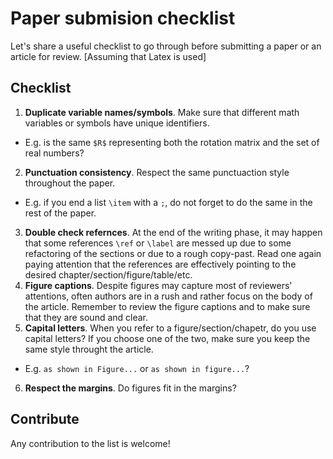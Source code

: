 # Paper submision checklist

Let's share a useful checklist to go through before submitting a paper or an article for review. [Assuming that Latex is used]

## Checklist
1. **Duplicate variable names/symbols**. Make sure that different math variables or symbols have unique identifiers.
  - E.g. is the same `$R$` representing both the rotation matrix and the set of real numbers?
2. **Punctuation consistency**. Respect the same punctuaction style throughout the paper.
  - E.g. if you end a list `\item` with a `;`, do not forget to do the same in the rest of the paper.
3. **Double check refernces**. At the end of the writing phase, it may happen that some references `\ref` or `\label` are messed up due to some refactoring of the sections or due to a rough copy-past. Read one again paying attention that the references are effectively pointing to the desired chapter/section/figure/table/etc.
4. **Figure captions**. Despite figures may capture most of reviewers' attentions, often authors are in a rush and rather focus on the body of the article. Remember to review the figure captions and to make sure that they are sound and clear.
5. **Capital letters**. When you refer to a figure/section/chapetr, do you use capital letters? If you choose one of the two, make sure you keep the same style throught the article.
 - E.g. `as shown in Figure...` or `as shown in figure...`?
6. **Respect the margins**. Do figures fit in the margins?

## Contribute

Any contribution to the list is welcome!
